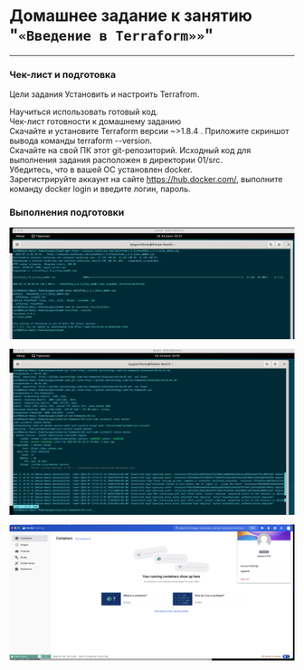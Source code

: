 # Домашнее задание к занятию "`«Введение в Terraform»»`"   

---

### Чек-лист и подготовка

Цели задания
Установить и настроить Terrafrom.  

Научиться использовать готовый код.  
Чек-лист готовности к домашнему заданию  
Скачайте и установите Terraform версии ~>1.8.4 . Приложите скриншот вывода команды terraform --version.  
Скачайте на свой ПК этот git-репозиторий. Исходный код для выполнения задания расположен в директории 01/src.  
Убедитесь, что в вашей ОС установлен docker.  
Зарегистрируйте аккаунт на сайте https://hub.docker.com/, выполните команду docker login и введите логин, пароль.  

### Выполнения подготовки

![image.jpg](https://github.com/Byzgaev-I/Terraform-Intro/blob/main/0-terra.png)

![image.jpg](https://github.com/Byzgaev-I/Terraform-Intro/blob/main/0%20terra%202-3.png)

![image.jpg](https://github.com/Byzgaev-I/Terraform-Intro/blob/main/0-terra%20dock.png)


